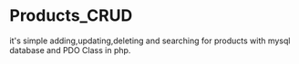 # Products_CRUD
it's simple adding,updating,deleting and searching for products with mysql database and PDO Class in php.
